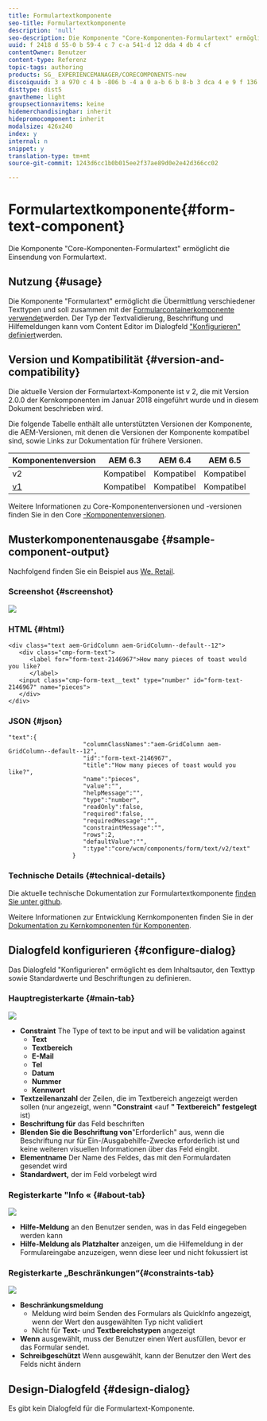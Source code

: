 ```yaml
---
title: Formulartextkomponente
seo-title: Formulartextkomponente
description: 'null'
seo-description: Die Komponente "Core-Komponenten-Formulartext" ermöglicht die Einsendung von Formulartext.
uuid: f 2418 d 55-0 b 59-4 c 7 c-a 541-d 12 dda 4 db 4 cf
contentOwner: Benutzer
content-type: Referenz
topic-tags: authoring
products: SG_ EXPERIENCEMANAGER/CORECOMPONENTS-new
discoiquuid: 3 a 970 c 4 b -806 b -4 a 0 a-b 6 b 8-b 3 dca 4 e 9 f 136
disttype: dist5
gnavtheme: light
groupsectionnavitems: keine
hidemerchandisingbar: inherit
hidepromocomponent: inherit
modalsize: 426x240
index: y
internal: n
snippet: y
translation-type: tm+mt
source-git-commit: 1243d6cc1b0b015ee2f37ae89d0e2e42d366cc02

---
```



# Formulartextkomponente{#form-text-component}

Die Komponente &quot;Core-Komponenten-Formulartext&quot; ermöglicht die Einsendung von Formulartext.

## Nutzung {#usage}

Die Komponente &quot;Formulartext&quot; ermöglicht die Übermittlung verschiedener Texttypen und soll zusammen mit der [Formularcontainerkomponente verwendet](form-container.md)werden. Der Typ der Textvalidierung, Beschriftung und Hilfemeldungen kann vom Content Editor im Dialogfeld [&quot;Konfigurieren&quot; definiert](#configure-dialog)werden.

## Version und Kompatibilität {#version-and-compatibility}

Die aktuelle Version der Formulartext-Komponente ist v 2, die mit Version 2.0.0 der Kernkomponenten im Januar 2018 eingeführt wurde und in diesem Dokument beschrieben wird.

Die folgende Tabelle enthält alle unterstützten Versionen der Komponente, die AEM-Versionen, mit denen die Versionen der Komponente kompatibel sind, sowie Links zur Dokumentation für frühere Versionen.

| Komponentenversion | AEM 6.3 | AEM 6.4 | AEM 6.5 |
|--- |--- |--- |--- |
| v2 | Kompatibel | Kompatibel | Kompatibel |
| [v1](form-text-v1.md) | Kompatibel | Kompatibel | Kompatibel |

Weitere Informationen zu Core-Komponentenversionen und -versionen finden Sie in den Core [-Komponentenversionen](versions.md).

## Musterkomponentenausgabe {#sample-component-output}

Nachfolgend finden Sie ein Beispiel aus [We. Retail](https://helpx.adobe.com/experience-manager/6-5/sites/developing/using/we-retail.html).

### Screenshot {#screenshot}

![](assets/chlimage_1-22.png)

### HTML {#html}

```
<div class="text aem-GridColumn aem-GridColumn--default--12">
   <div class="cmp-form-text">
      <label for="form-text-2146967">How many pieces of toast would you like?
      </label>
   <input class="cmp-form-text__text" type="number" id="form-text-2146967" name="pieces">
   </div>
</div>
```

### JSON {#json}

```
"text":{  
                     "columnClassNames":"aem-GridColumn aem-GridColumn--default--12",
                     "id":"form-text-2146967",
                     "title":"How many pieces of toast would you like?",
                     "name":"pieces",
                     "value":"",
                     "helpMessage":"",
                     "type":"number",
                     "readOnly":false,
                     "required":false,
                     "requiredMessage":"",
                     "constraintMessage":"",
                     "rows":2,
                     "defaultValue":"",
                     ":type":"core/wcm/components/form/text/v2/text"
                  }
```

### Technische Details {#technical-details}

Die aktuelle technische Dokumentation zur Formulartextkomponente [finden Sie unter github](https://github.com/adobe/aem-core-wcm-components/tree/master/content/src/content/jcr_root/apps/core/wcm/components/form/text/v2/text).

Weitere Informationen zur Entwicklung Kernkomponenten finden Sie in der [Dokumentation zu Kernkomponenten für Komponenten](developing.md).

## Dialogfeld konfigurieren {#configure-dialog}

Das Dialogfeld &quot;Konfigurieren&quot; ermöglicht es dem Inhaltsautor, den Texttyp sowie Standardwerte und Beschriftungen zu definieren.

### Hauptregisterkarte {#main-tab}

![](assets/chlimage_1-23.png)

* **Constraint**
The Type of text to be input and will be validation against
   * **Text**
   * **Textbereich**
   * **E-Mail**
   * **Tel**
   * **Datum**
   * **Nummer**
   * **Kennwort**
* **Textzeilenanzahl**
der Zeilen, die im Textbereich angezeigt werden sollen (nur angezeigt, wenn **&quot;Constraint** «auf **&quot; Textbereich&quot; festgelegt** ist)
* **Beschriftung für** das Feld beschriften
* **Blenden Sie die Beschriftung von**&quot;Erforderlich&quot; aus, wenn die Beschriftung nur für Ein-/Ausgabehilfe-Zwecke erforderlich ist und keine weiteren visuellen Informationen über das Feld eingibt.
* **Elementname**
Der Name des Feldes, das mit den Formulardaten gesendet wird
* **Standardwert,**
der im Feld vorbelegt wird

### Registerkarte &quot;Info « {#about-tab}

![](assets/chlimage_1-24.png)

* **Hilfe-Meldung**
an den Benutzer senden, was in das Feld eingegeben werden kann
* **Hilfe-Meldung als Platzhalter**
anzeigen, um die Hilfemeldung in der Formulareingabe anzuzeigen, wenn diese leer und nicht fokussiert ist

### Registerkarte „Beschränkungen“{#constraints-tab}

![](assets/chlimage_1-25.png)

* **Beschränkungsmeldung**
   * Meldung wird beim Senden des Formulars als QuickInfo angezeigt, wenn der Wert den ausgewählten Typ nicht validiert
   * Nicht für **Text-** und **Textbereichstypen** angezeigt
* **Wenn**
ausgewählt, muss der Benutzer einen Wert ausfüllen, bevor er das Formular sendet.
* **Schreibgeschützt** Wenn ausgewählt, kann der Benutzer den Wert des Felds nicht ändern

## Design-Dialogfeld {#design-dialog}

Es gibt kein Dialogfeld für die Formulartext-Komponente.